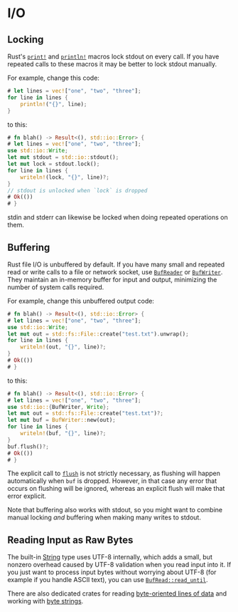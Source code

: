 # I/O

## Locking

Rust's [`print!`] and [`println!`] macros lock stdout on every call. If you
have repeated calls to these macros it may be better to lock stdout manually.

[`print!`]: https://doc.rust-lang.org/std/macro.print.html
[`println!`]: https://doc.rust-lang.org/std/macro.println.html

For example, change this code:
```rust
# let lines = vec!["one", "two", "three"];
for line in lines {
    println!("{}", line);
}
```
to this:
```rust
# fn blah() -> Result<(), std::io::Error> {
# let lines = vec!["one", "two", "three"];
use std::io::Write;
let mut stdout = std::io::stdout();
let mut lock = stdout.lock();
for line in lines {
    writeln!(lock, "{}", line)?;
}
// stdout is unlocked when `lock` is dropped
# Ok(())
# }
```
stdin and stderr can likewise be locked when doing repeated operations on them.

## Buffering

Rust file I/O is unbuffered by default. If you have many small and repeated
read or write calls to a file or network socket, use [`BufReader`] or
[`BufWriter`]. They maintain an in-memory buffer for input and output,
minimizing the number of system calls required.

[`BufReader`]: https://doc.rust-lang.org/std/io/struct.BufReader.html
[`BufWriter`]: https://doc.rust-lang.org/std/io/struct.BufWriter.html

For example, change this unbuffered output code:
```rust
# fn blah() -> Result<(), std::io::Error> {
# let lines = vec!["one", "two", "three"];
use std::io::Write;
let mut out = std::fs::File::create("test.txt").unwrap();
for line in lines {
    writeln!(out, "{}", line)?;
}
# Ok(())
# }
```
to this:
```rust
# fn blah() -> Result<(), std::io::Error> {
# let lines = vec!["one", "two", "three"];
use std::io::{BufWriter, Write};
let mut out = std::fs::File::create("test.txt")?;
let mut buf = BufWriter::new(out);
for line in lines {
    writeln!(buf, "{}", line)?;
}
buf.flush()?;
# Ok(())
# }
```
The explicit call to [`flush`] is not strictly necessary, as flushing will
happen automatically when `buf` is dropped. However, in that case any error
that occurs on flushing will be ignored, whereas an explicit flush will make
that error explicit.

[`flush`]: https://doc.rust-lang.org/std/io/trait.Write.html#tymethod.flush

Note that buffering also works with stdout, so you might want to combine manual
locking *and* buffering when making many writes to stdout.

## Reading Input as Raw Bytes

The built-in [String] type uses UTF-8 internally, which adds a small, but
nonzero overhead caused by UTF-8 validation when you read input into it. If you
just want to process input bytes without worrying about UTF-8 (for example if
you handle ASCII text), you can use [`BufRead::read_until`].

[String]: https://doc.rust-lang.org/std/string/struct.String.html
[`BufRead::read_until`]: https://doc.rust-lang.org/std/io/trait.BufRead.html#method.read_until

There are also dedicated crates for reading [byte-oriented lines of data]
and working with [byte strings].

[byte-oriented lines of data]: https://github.com/Freaky/rust-linereader
[byte strings]: https://github.com/BurntSushi/bstr
